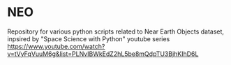 # NEO
Repository for various python scripts related to Near Earth Objects dataset, inpsired by "Space Science with Python" youtube series 
https://www.youtube.com/watch?v=tVyFqVuuM6g&list=PLNvIBWkEdZ2hL5be8mQdpTU3BjhKIhD6L
